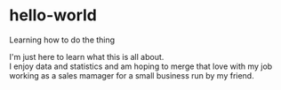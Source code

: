 # hello-world
Learning how to do the thing

I'm just here to learn what this is all about.  
I enjoy data and statistics and am hoping to merge that love with my job working as a sales mamager for a small business run by my friend.
